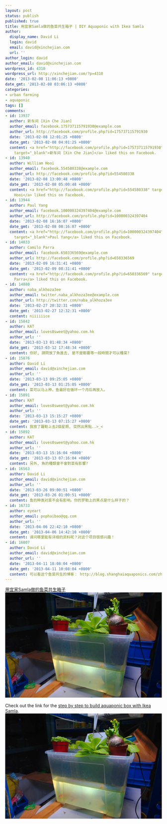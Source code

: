 ```yaml
---
layout: post
status: publish
published: true
title: 用宜家Samla做的鱼菜共生箱子 | DIY Aquaponic with Ikea Samla
author:
  display_name: David Li
  login: david
  email: david@xinchejian.com
  url: ''
author_login: david
author_email: david@xinchejian.com
wordpress_id: 4310
wordpress_url: http://xinchejian.com/?p=4310
date: '2013-02-08 11:06:13 +0800'
date_gmt: '2013-02-08 03:06:13 +0800'
categories:
- urban farming
- aquaponic
tags: []
comments:
- id: 13937
  author: 新车间 [Xin Che Jian]
  author_email: facebook.175737115791930@example.com
  author_url: http://facebook.com/profile.php?id=175737115791930
  date: '2013-02-08 12:01:25 +0800'
  date_gmt: '2013-02-08 04:01:25 +0800'
  content: <a href="http://facebook.com/profile.php?id=175737115791930"
    target="_blank">新车间 [Xin Che Jian]</a> liked this on Facebook.
- id: 13940
  author: William Hooi
  author_email: facebook.554580338@example.com
  author_url: http://facebook.com/profile.php?id=554580338
  date: '2013-02-08 13:00:48 +0800'
  date_gmt: '2013-02-08 05:00:48 +0800'
  content: <a href="http://facebook.com/profile.php?id=554580338" target="_blank">William
    Hooi</a> liked this on Facebook.
- id: 13944
  author: Paul Yang
  author_email: facebook.100000324397404@example.com
  author_url: http://facebook.com/profile.php?id=100000324397404
  date: '2013-02-08 16:16:07 +0800'
  date_gmt: '2013-02-08 08:16:07 +0800'
  content: <a href="http://facebook.com/profile.php?id=100000324397404"
    target="_blank">Paul Yang</a> liked this on Facebook.
- id: 14033
  author: Camilo Parra
  author_email: facebook.650336569@example.com
  author_url: http://facebook.com/profile.php?id=650336569
  date: '2013-02-09 16:31:41 +0800'
  date_gmt: '2013-02-09 08:31:41 +0800'
  content: <a href="http://facebook.com/profile.php?id=650336569" target="_blank">Camilo
    Parra</a> liked this on Facebook.
- id: 14880
  author: naba_alkhoza3ee
  author_email: twitter.naba_alkhoza3ee@example.com
  author_url: http://twitter.com/naba_alkhoza3ee
  date: '2013-02-27 20:32:31 +0800'
  date_gmt: '2013-02-27 12:32:31 +0800'
  content: niiiiiice
- id: 15842
  author: KAT
  author_email: loves0sweet@yahoo.com.hk
  author_url: ''
  date: '2013-03-13 01:48:34 +0800'
  date_gmt: '2013-03-12 17:48:34 +0800'
  content: 你好, 請問放了魚進去, 是不是都要等一段時間才可以種菜?
- id: 15876
  author: David Li
  author_email: david@xinchejian.com
  author_url: ''
  date: '2013-03-13 09:25:05 +0800'
  date_gmt: '2013-03-13 01:25:05 +0800'
  content: 菜可以马上种，鱼最好在循环一个月后再放入。
- id: 15891
  author: KAT
  author_email: loves0sweet@yahoo.com.hk
  author_url: ''
  date: '2013-03-13 15:15:27 +0800'
  date_gmt: '2013-03-13 07:15:27 +0800'
  content: 我放了羅勒上去2個星期, 突然出黑點..>_<
- id: 15892
  author: KAT
  author_email: loves0sweet@yahoo.com.hk
  author_url: ''
  date: '2013-03-13 15:16:04 +0800'
  date_gmt: '2013-03-13 07:16:04 +0800'
  content: 另外, 魚的種類會不會對菜有影響?
- id: 16563
  author: David Li
  author_email: david@xinchejian.com
  author_url: ''
  date: '2013-03-26 09:00:51 +0800'
  date_gmt: '2013-03-26 01:00:51 +0800'
  content: 鱼的种类对菜不会有影响。你的罗勒上的黑点是什么样子的？
- id: 16733
  author: eyeart
  author_email: pophaibao@qq.com
  author_url: ''
  date: '2013-04-06 22:42:10 +0800'
  date_gmt: '2013-04-06 14:42:10 +0800'
  content: 请问哪里能有详细的资料呢？对这个项目很感兴趣！
- id: 16807
  author: David Li
  author_email: david@xinchejian.com
  author_url: ''
  date: '2013-04-11 18:08:04 +0800'
  date_gmt: '2013-04-11 10:08:04 +0800'
  content: 可以看这个鱼菜共生的博客： http://blog.shanghaiaquaponics.com/zh
---
```

<p><!--:zh-->
<p><a href="http://blog.shanghaiaquaponics.com/zh/2013/02/03/desktop-aquaponic-with-ikea-selma-box/" target="_blank">用宜家Samla做的鱼菜共生箱子</a><br />
<a href="http://blog.shanghaiaquaponics.com/2013/02/03/desktop-aquaponic-with-ikea-selma-box/" target="_blank"><img class="size-full wp-image-4226" alt="desktop aquaponic system" src="/uploads/2013/01/IMGP8610_2.jpg"/></a></p></p>
<p><!--:--><!--:en-->
<p>Check out the link for the <a href="http://blog.shanghaiaquaponics.com/2013/02/03/desktop-aquaponic-with-ikea-selma-box/" target="_blank">step by step to build aquaponic box with Ikea Samla</a>. <a href="http://blog.shanghaiaquaponics.com/2013/02/03/desktop-aquaponic-with-ikea-selma-box/" target="_blank"><img class="size-full wp-image-4226" alt="desktop aquaponic system" src="/uploads/2013/01/IMGP8610_2.jpg"/></a></p></p>
<p><!--:--></p>
